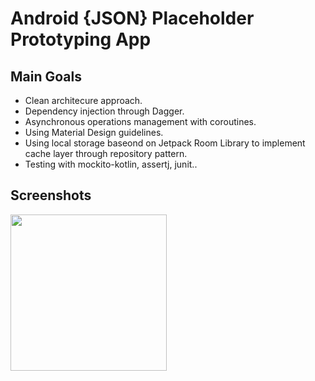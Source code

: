 # Android {JSON} Placeholder Prototyping App

## Main Goals

* Clean architecure approach.
* Dependency injection through Dagger.
* Asynchronous operations management with coroutines.
* Using Material Design guidelines.
* Using local storage baseond on Jetpack Room Library to implement cache layer through repository pattern.
* Testing with mockito-kotlin, assertj, junit..


## Screenshots

<img width="250px" align="left" src="./images/app_gift.gif" />


